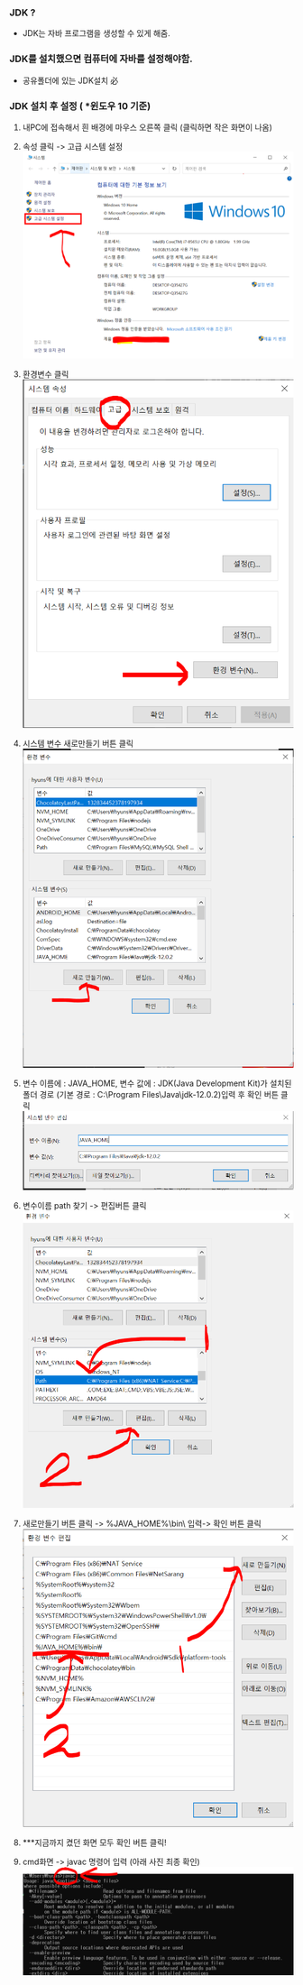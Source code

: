 ### JDK ?
- JDK는 자바 프로그램을 생성할 수 있게 해줌.

### JDK를 설치했으면 컴퓨터에 자바를 설정해야함.
- 공유폴더에 있는 JDK설치 必

### JDK 설치 후 설정 ( *윈도우 10 기준)
1. 내PC에 접속해서 흰 배경에 마우스 오른쪽 클릭 (클릭하면 작은 화면이 나옴)
2. 속성 클릭 -> 고급 시스템 설정 
![](../../images/시스템_화면.PNG)

3. 환경변수 클릭
![](../../images/시스템_속성.PNG)

4. 시스템 변수 새로만들기 버튼 클릭
![](../../images/환경변수.PNG)

5. 변수 이름에 : JAVA_HOME, 변수 값에 : JDK(Java Development Kit)가 설치된 폴더 경로 (기본 경로 : C:\Program Files\Java\jdk-12.0.2)입력 후 확인 버튼 클릭
![](../../images/환경변수_새로만들기.PNG)

5. 변수이름 path 찾기 -> 편집버튼 클릭 
![](../../images/path_환경변수.PNG)

6. 새로만들기 버튼 클릭 -> %JAVA_HOME%\bin\ 입력-> 확인 버튼 클릭
![](../../images/path_새로만들기.PNG)

7. ***지금까지 켰던 화면 모두 확인 버튼 클릭!

8. cmd화면 -> javac 명령어 입력 (아래 사진 최종 확인)
![](../../images/cmd_javac.PNG)